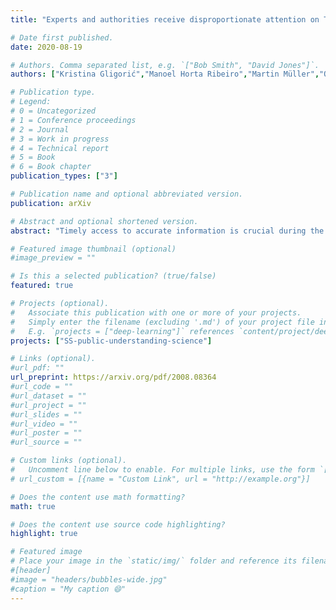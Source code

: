 ```yaml
---
title: "Experts and authorities receive disproportionate attention on Twitter during the COVID-19 crisis"

# Date first published.
date: 2020-08-19

# Authors. Comma separated list, e.g. `["Bob Smith", "David Jones"]`.
authors: ["Kristina Gligorić","Manoel Horta Ribeiro","Martin Müller","Olesia Altunina","Maxime Peyrard","Marcel Salathé","Giovanni Colavizza","Robert West","Giovanni Colavizza"]

# Publication type.
# Legend:
# 0 = Uncategorized
# 1 = Conference proceedings
# 2 = Journal
# 3 = Work in progress
# 4 = Technical report
# 5 = Book
# 6 = Book chapter
publication_types: ["3"]

# Publication name and optional abbreviated version.
publication: arXiv

# Abstract and optional shortened version.
abstract: "Timely access to accurate information is crucial during the COVID-19 pandemic. Prompted by key stakeholders' cautioning against an 'infodemic', we study information sharing on Twitter from January through May 2020. We observe an overall surge in the volume of general as well as COVID-19-related tweets around peak lockdown in March/April 2020. With respect to engagement (retweets and likes), accounts related to healthcare, science, government and politics received by far the largest boosts, whereas accounts related to religion and sports saw a relative decrease in engagement. While the threat of an 'infodemic' remains, our results show that social media also provide a platform for experts and public authorities to be widely heard during a global crisis."

# Featured image thumbnail (optional)
#image_preview = ""

# Is this a selected publication? (true/false)
featured: true

# Projects (optional).
#   Associate this publication with one or more of your projects.
#   Simply enter the filename (excluding '.md') of your project file in `content/project/`.
#   E.g. `projects = ["deep-learning"]` references `content/project/deep-learning.md`.
projects: ["SS-public-understanding-science"]

# Links (optional).
#url_pdf: ""
url_preprint: https://arxiv.org/pdf/2008.08364
#url_code = ""
#url_dataset = ""
#url_project = ""
#url_slides = ""
#url_video = ""
#url_poster = ""
#url_source = ""

# Custom links (optional).
#   Uncomment line below to enable. For multiple links, use the form `[{...}, {...}, {...}]`.
# url_custom = [{name = "Custom Link", url = "http://example.org"}]

# Does the content use math formatting?
math: true

# Does the content use source code highlighting?
highlight: true

# Featured image
# Place your image in the `static/img/` folder and reference its filename below, e.g. `image = "example.jpg"`.
#[header]
#image = "headers/bubbles-wide.jpg"
#caption = "My caption 😄"
---
```

